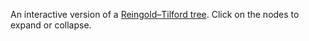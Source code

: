 An interactive version of a [Reingold–Tilford tree](/4339184). Click on the nodes to expand or collapse.